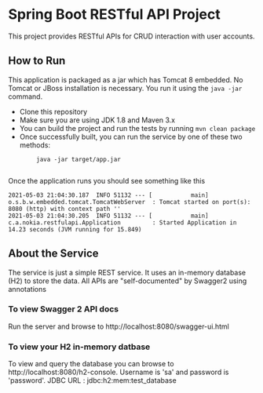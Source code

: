 # Spring Boot RESTful API Project

This project provides RESTful APIs for CRUD interaction with user accounts.

## How to Run 

This application is packaged as a jar which has Tomcat 8 embedded. No Tomcat or JBoss installation is necessary. You run it using the ```java -jar``` command.

* Clone this repository 
* Make sure you are using JDK 1.8 and Maven 3.x
* You can build the project and run the tests by running ```mvn clean package```
* Once successfully built, you can run the service by one of these two methods:
```
        java -jar target/app.jar
        
```

Once the application runs you should see something like this

```
2021-05-03 21:04:30.187  INFO 51132 --- [           main] o.s.b.w.embedded.tomcat.TomcatWebServer  : Tomcat started on port(s): 8080 (http) with context path ''
2021-05-03 21:04:30.205  INFO 51132 --- [           main] c.a.nokia.restfulapi.Application         : Started Application in 14.23 seconds (JVM running for 15.849)
```

## About the Service

The service is just a simple REST service. It uses an in-memory database (H2) to store the data. All APIs are "self-documented" by Swagger2 using annotations 

### To view Swagger 2 API docs

Run the server and browse to http://localhost:8080/swagger-ui.html

### To view your H2 in-memory datbase

To view and query the database you can browse to http://localhost:8080/h2-console. 
Username is 'sa' and password is 'password'. JDBC URL : jdbc:h2:mem:test_database


